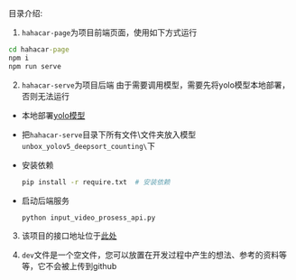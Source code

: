 目录介绍:

1. `hahacar-page`为项目前端页面，使用如下方式运行
``` cmd
cd hahacar-page
npm i
npm run serve
```

2. `hahacar-serve`为项目后端
由于需要调用模型，需要先将yolo模型本地部署，否则无法运行
- 本地部署[yolo模型](https://github.com/dyh/unbox_yolov5_deepsort_counting?tab=readme-ov-file)

- 把`hahacar-serve`目录下所有文件\文件夹放入模型`unbox_yolov5_deepsort_counting\`下

- 安装依赖

  ```bash
  pip install -r require.txt  # 安装依赖
  ```

- 启动后端服务

  ```bash
  python input_video_prosess_api.py
  ```


3. 该项目的接口地址位于[此处](https://app.apifox.com/project/5927090)

4. `dev`文件是一个空文件，您可以放置在开发过程中产生的想法、参考的资料等等，它不会被上传到github



  
   



